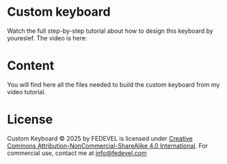 # Custom keyboard
Watch the full step-by-step tutorial about how to design this keyboard by youreslef. The video is here: 

# Content
You will find here all the files needed to build the custom keyboard from my video tutorial.

# License
Custom Keyboard © 2025 by FEDEVEL is licensed under [Creative Commons Attribution-NonCommercial-ShareAlike 4.0 International](https://creativecommons.org/licenses/by-nc-sa/4.0/?ref=chooser-v1). For commercial use, contact me at info@fedevel.com 